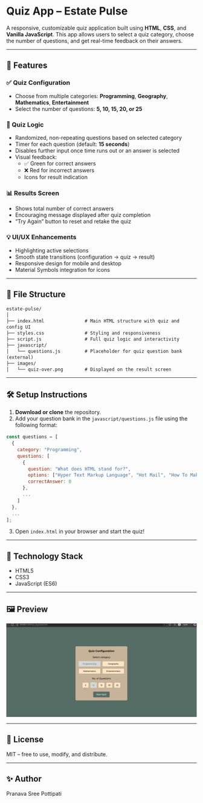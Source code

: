 # Quiz App – Estate Pulse

A responsive, customizable quiz application built using **HTML**, **CSS**, and **Vanilla JavaScript**. This app allows users to select a quiz category, choose the number of questions, and get real-time feedback on their answers.

---

## 🚀 Features

### ✅ Quiz Configuration

- Choose from multiple categories: **Programming**, **Geography**, **Mathematics**, **Entertainment**
- Select the number of questions: **5, 10, 15, 20, or 25**

### 🧠 Quiz Logic

- Randomized, non-repeating questions based on selected category
- Timer for each question (default: **15 seconds**)
- Disables further input once time runs out or an answer is selected
- Visual feedback:
  - ✅ Green for correct answers
  - ❌ Red for incorrect answers
  - Icons for result indication

### 📊 Results Screen

- Shows total number of correct answers
- Encouraging message displayed after quiz completion
- “Try Again” button to reset and retake the quiz

### 💡 UI/UX Enhancements

- Highlighting active selections
- Smooth state transitions (configuration → quiz → result)
- Responsive design for mobile and desktop
- Material Symbols integration for icons

---

## 📁 File Structure

```
estate-pulse/
│
├── index.html               # Main HTML structure with quiz and config UI
├── styles.css               # Styling and responsiveness
├── script.js                # Full quiz logic and interactivity
├── javascript/
│   └── questions.js         # Placeholder for quiz question bank (external)
├── images/
│   └── quiz-over.png        # Displayed on the result screen
```

---

## 🛠️ Setup Instructions

1. **Download or clone** the repository.
2. Add your question bank in the `javascript/questions.js` file using the following format:

```js
const questions = [
  {
    category: "Programming",
    questions: [
      {
        question: "What does HTML stand for?",
        options: ["Hyper Text Markup Language", "Hot Mail", "How To Make Links", "Home Tool Markup Language"],
        correctAnswer: 0
      },
      ...
    ]
  },
  ...
];
```

3. Open `index.html` in your browser and start the quiz!

---

## 🧪 Technology Stack

- HTML5
- CSS3
- JavaScript (ES6)

---

## 🖼 Preview

![Quiz App Screenshot](preview.gif)

---

## 📃 License

MIT – free to use, modify, and distribute.

---

## ✨ Author

Pranava Sree Pottipati
